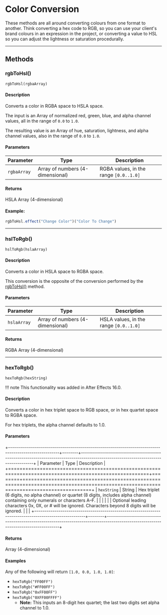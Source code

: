# Color Conversion

These methods are all around converting colours from one format to another. Think converting a hex code to RGB, so you can use your client's brand colours in an expression in the project, or converting a value to HSL so you can adjust the lightness or saturation procedurally.

---

## Methods

### rgbToHsl()

`rgbToHsl(rgbaArray)`

#### Description

Converts a color in RGBA space to HSLA space.

The input is an Array of normalized red, green, blue, and alpha channel values, all in the range of `0.0` to `1.0`.

The resulting value is an Array of hue, saturation, lightness, and alpha channel values, also in the range of `0.0` to `1.0`.

#### Parameters

|  Parameter  |               Type               |              Description               |
| ----------- | -------------------------------- | -------------------------------------- |
| `rgbaArray` | Array of numbers (4-dimensional) | RGBA values, in the range `[0.0..1.0]` |

#### Returns

HSLA Array (4-dimensional)

#### Example:

```js
rgbToHsl.effect("Change Color")("Color To Change")
```

---

### hslToRgb()

`hslToRgb(hslaArray)`

#### Description

Converts a color in HSLA space to RGBA space.

This conversion is the opposite of the conversion performed by the [rgbToHsl()](#rgbtohsl) method.

#### Parameters

|  Parameter  |               Type               |              Description               |
| ----------- | -------------------------------- | -------------------------------------- |
| `hslaArray` | Array of numbers (4-dimensional) | HSLA values, in the range `[0.0..1.0]` |

#### Returns

RGBA Array (4-dimensional)

---

### hexToRgb()

`hexToRgb(hexString)`

!!! note
    This functionality was added in After Effects 16.0.

#### Description

Converts a color in hex triplet space to RGB space, or in hex quartet space to RGBA space.

For hex triplets, the alpha channel defaults to 1.0.

#### Parameters

+-------------------------------------------------------------------------------------------------------+--------+------------------------------------------------------------------------------------------------------------------------------------+
|                                               Parameter                                               |  Type  |                                                            Description                                                             |
+=======================================================================================================+========+====================================================================================================================================+
| `hexString`                                                                                           | String | Hex triplet (6 digits, no alpha channel) or quartet (8 digits, includes alpha channel) containing only numerals or characters A–F. |
|                                                                                                       |        |                                                                                                                                    |
| Optional leading characters 0x, 0X, or # will be ignored. Characters beyond 8 digits will be ignored. |        |                                                                                                                                    |
+-------------------------------------------------------------------------------------------------------+--------+------------------------------------------------------------------------------------------------------------------------------------+

#### Returns

Array (4-dimensional)

#### Examples

Any of the following will return `[1.0, 0.0, 1.0, 1.0]`:

- `hexToRgb("FF00FF")`
- `hexToRgb("#FF00FF")`
- `hexToRgb("0xFF00FF")`
- `hexToRgb("0XFF00FFFF")`
    - **Note:** This inputs an 8-digit hex quartet; the last two digits set alpha channel to 1.0.
